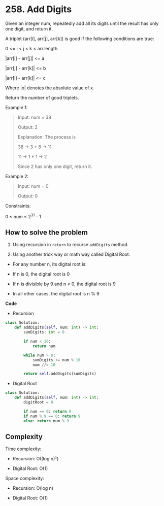 # 258. Add Digits
<Badge type="tip" text="Easy" />[<Badge type="info" text="LeetCode" />](https://leetcode.com/problems/add-digits/ "Let's go to leetcode")

Given an integer num, repeatedly add all its digits until the result has only one digit, and return it.

A triplet (arr[i], arr[j], arr[k]) is good if the following conditions are true:

0 <= i < j < k < arr.length

|arr[i] - arr[j]| <= a

|arr[j] - arr[k]| <= b

|arr[i] - arr[k]| <= c  

Where |x| denotes the absolute value of x.

Return the number of good triplets.

Example 1:
> Input: num = 38
>
> Output: 2
> 
> Explanation: The process is
> 
> 38 → 3 + 8 → 11
> 
> 11 → 1 + 1 → 2 
> 
> Since 2 has only one digit, return it.


Example 2:
> Input: num = 0
>
> Output: 0
 
Constraints:

0 ≤ num ≤ 2<sup>31</sup> - 1

## How to solve the problem

1. Using recursion in `return` to recurse `addDigits` method.

2. Using another trick way or math way called Digital Root. 

- For any number n, its digital root is:

- If n is 0, the digital root is 0

- If n is divisible by 9 and n ≠ 0, the digital root is 9

- In all other cases, the digital root is n % 9

**Code**

- Recursion

```Python
class Solution:
    def addDigits(self, num: int) -> int:
        sumDigits: int = 0

        if num < 10:
            return num

        while num > 0:
            sumDigits += num % 10
            num //= 10

        return self.addDigits(sumDigits)
```

- Digital Root

```Python
class Solution:
    def addDigits(self, num: int) -> int:
        digitRoot = 0

        if num == 0: return 0
        if num % 9 == 0: return 9
        else: return num % 9
```

## Complexity

Time complexity: 

- Recursion: O((log n)²)

- Digital Root: O(1)

Space complexity: 

- Recursion: O(log n)

- Digital Root: O(1)
